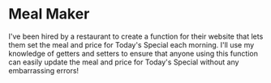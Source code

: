 # Meal Maker

I've been hired by a restaurant to create a function for their website that lets them set the meal and price for Today's Special each morning. I'll use my knowledge of getters and setters to ensure that anyone using this function can easily update the meal and price for Today's Special without any embarrassing errors!
